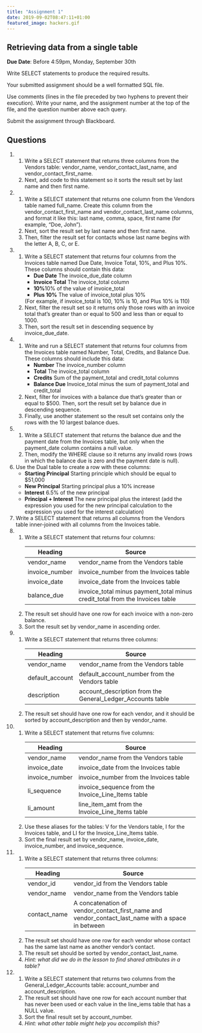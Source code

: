 ```yaml
---
title: "Assignment 1"
date: 2019-09-02T08:47:11+01:00
featured_image: hackers.gif
---
```

<div class="grid-container">
  <div class="grid-x grid-margin-x">
    <div class="cell small-10 small-offset-1">
      <h2>Retrieving data from a single table</h2>
      <div class="callout alert"><strong>Due Date</strong>: Before 4:59pm, Monday, September 30th</div>
      <p>Write SELECT statements to produce the required results.</p>
      <p>Your submitted assignment should be a well formatted SQL file.</p>
      <p>Use comments (lines in the file preceded by two hyphens to prevent their execution). Write your name, and the assignment number at the top of the file, and the question number above each query.</p>
      <p>Submit the assignment through Blackboard.</p>
      <section class="post-section">
        <h2>Questions</h2>
        <ol class="assignment__questions">
          <li>
            <ol>
              <li>Write a SELECT statement that returns three columns from the Vendors table: vendor_name, vendor_contact_last_name, and vendor_contact_first_name.</li>
              <li>Next, add code to this statement so it sorts the result set by last name and then first name.</li>
            </ol>
          </li>
          <li>
            <ol>
              <li>Write a SELECT statement that returns one column from the Vendors table named full_name. Create this column from the vendor_contact_first_name and vendor_contact_last_name columns, and format it like this: last name, comma, space, first name (for example, “Doe, John”).</li>
              <li>Next, sort the result set by last name and then first name.</li>
              <li>Then, filter the result set for contacts whose last name begins with the letter A, B, C, or E.</li>
            </ol>
          </li>
          <li>
            <ol>
              <li>Write a SELECT statement that returns four columns from the Invoices table named Due Date, Invoice Total, 10%, and Plus 10%. These columns should contain this data: 
                <ul>
                  <li><strong>Due Date</strong> The invoice_due_date column</li>
                  <li><strong>Invoice Total</strong> The invoice_total column</li>
                  <li><strong>10%</strong>10% of the value of invoice_total</li>
                  <li><strong>Plus 10%</strong> The value of invoice_total plus 10%</li>
                </ul>
                (For example, if invoice_total is 100, 10% is 10, and Plus 10% is 110)
              </li>
              <li>Next, filter the result set so it returns only those rows with an invoice total that’s greater than or equal to 500 and less than or equal to 1000.</li>
              <li>Then, sort the result set in descending sequence by invoice_due_date.</li>
            </ol>
          </li>
          <li>
            <ol>
              <li>Write and run a SELECT statement that returns four columns from the Invoices table named Number, Total, Credits, and Balance Due. These columns should include this data:
                <ul>
                  <li><strong>Number</strong> The invoice_number column</li>
                  <li><strong>Total</strong> The invoice_total column</li>
                  <li><strong>Credits</strong> Sum of the payment_total and credit_total columns</li>
                  <li><strong>Balance Due</strong> Invoice_total minus the sum of payment_total and credit_total</li>
                </ul>
              </li>
              <li>Next, filter for invoices with a balance due that’s greater than or equal to $500. Then, sort the result set by balance due in descending sequence.</li>
              <li>Finally, use another statement so the result set contains only the rows with the 10 largest balance dues.</li>
            </ol>
          </li>
          <li>
            <ol>
              <li>Write a SELECT statement that returns the balance due and the payment date from the Invoices table, but only when the payment_date column contains a null value.</li>
              <li>Then, modify the WHERE clause so it returns any invalid rows (rows in which the balance due is zero and the payment date is null).</li>
            </ol>
          </li>
          <li>Use the Dual table to create a row with these columns:
            <ul>
              <li><strong>Starting Principal</strong> Starting principle which should be equal to $51,000</li>
              <li><strong>New Principal</strong> Starting principal plus a 10% increase</li>
              <li><strong>Interest</strong> 6.5% of the new principal</li>
              <li><strong>Principal + Interest</strong> The new principal plus the interest (add the expression you used for the new principal calculation to the expression you used for the interest calculation)</li>
            </ul>
          </li>
          <li>Write a SELECT statement that returns all columns from the Vendors table inner-joined with all columns from the Invoices table.</li>
          <li>
            <ol>
              <li>Write a SELECT statement that returns four columns:
                <table>
                  <thead>
                    <tr>
                      <th>Heading</th>
                      <th>Source</th>
                    </tr>
                  </thead>
                  <tbody>
                    <tr>
                      <td>vendor_name</td>
                      <td>vendor_name from the Vendors table</td>
                    </tr>
                    <tr>
                      <td>invoice_number</td>
                      <td>invoice_number from the Invoices table</td>
                    </tr>
                    <tr>
                      <td>invoice_date</td>
                      <td>invoice_date from the Invoices table</td>
                    </tr>
                    <tr>
                      <td>balance_due</td>
                      <td>invoice_total minus payment_total minus credit_total from the Invoices table</td>
                    </tr>
                  </tbody>
                </table>
              </li>
              <li>The result set should have one row for each invoice with a non-zero balance.</li>
              <li>Sort the result set by vendor_name in ascending order.</li>
            </ol>
          </li>
          <li>
            <ol>
              <li>Write a SELECT statement that returns three columns:
                <table>
                  <thead>
                    <tr>
                      <th>Heading</th>
                      <th>Source</th>
                    </tr>
                  </thead>
                  <tbody>
                    <tr>
                      <td>vendor_name</td>
                      <td>vendor_name from the Vendors table</td>
                    </tr>
                    <tr>
                      <td>default_account</td>
                      <td>default_account_number from the Vendors table</td>
                    </tr>
                    <tr>
                      <td>description</td>
                      <td>account_description from the General_Ledger_Accounts table</td>
                    </tr>
                  </tbody>
                </table>
              </li>
              <li>The result set should have one row for each vendor, and it should be sorted by account_description and then by vendor_name.</li>
            </ol>
          </li>
          <li>
            <ol>
              <li>Write a SELECT statement that returns five columns:
                <table>
                  <thead>
                    <tr>
                      <th>Heading</th>
                      <th>Source</th>
                    </tr>
                  </thead>
                  <tbody>
                    <tr>
                      <td>vendor_name</td>
                      <td>vendor_name from the Vendors table</td>
                    </tr>
                    <tr>
                      <td>invoice_date</td>
                      <td>invoice_date from the Invoices table</td>
                    </tr>
                    <tr>
                      <td>invoice_number</td>
                      <td>invoice_number from the Invoices table</td>
                    </tr>
                    <tr>
                      <td>li_sequence</td>
                      <td>invoice_sequence from the Invoice_Line_Items table</td>
                    </tr>
                    <tr>
                      <td>li_amount</td>
                      <td>line_item_amt from the Invoice_Line_Items table</td>
                    </tr>
                  </tbody>
                </table>
              </li>
              <li>Use these aliases for the tables: V for the Vendors table, I for the Invoices table, and LI for the Invoice_Line_Items table.</li>
              <li>Sort the final result set by vendor_name, invoice_date, invoice_number, and invoice_sequence.</li>
            </ol>
          </li>
          <li>
            <ol>
              <li>Write a SELECT statement that returns three columns:
                <table>
                  <thead>
                    <tr>
                      <th>Heading</th>
                      <th>Source</th>
                    </tr>
                  </thead>
                  <tbody>
                    <tr>
                      <td>vendor_id</td>
                      <td>vendor_id from the Vendors table</td>
                    </tr>
                    <tr>
                      <td>vendor_name</td>
                      <td>vendor_name from the Vendors table</td>
                    </tr>
                    <tr>
                      <td>contact_name</td>
                      <td>A concatenation of vendor_contact_first_name and vendor_contact_last_name with a space in between</td>
                    </tr>
                  </tbody>
                </table>
              </li>
              <li>The result set should have one row for each vendor whose contact has the same last name as another vendor’s contact.</li>
              <li>The result set should be sorted by vendor_contact_last_name.</li>
              <li class="list-style-none"><em>Hint: what did we do in the lesson to find shared attributes in a table?</em></li>
            </ol>
          </li>
          <li>
            <ol>
              <li>Write a SELECT statement that returns two columns from the General_Ledger_Accounts table: account_number and account_description. </li>
              <li>The result set should have one row for each account number that has never been used or each value in the line_iems table that has a NULL value.</li>
              <li>Sort the final result set by account_number.</li>
              <li class="list-style-none"><em>Hint: what other table might help you accomplish this?</em></li>
            </ol>
          </li>
        </ol>
      </section>
    </div>
  </div>
</div>

